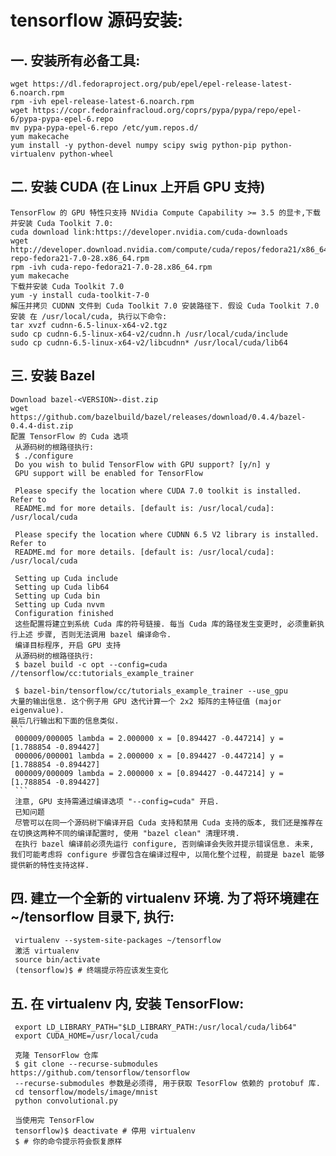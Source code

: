 #   tensorflow 源码安装:
     
##  一.  安装所有必备工具:
    wget https://dl.fedoraproject.org/pub/epel/epel-release-latest-6.noarch.rpm
    rpm -ivh epel-release-latest-6.noarch.rpm
    wget https://copr.fedorainfracloud.org/coprs/pypa/pypa/repo/epel-6/pypa-pypa-epel-6.repo
    mv pypa-pypa-epel-6.repo /etc/yum.repos.d/
    yum makecache
    yum install -y python-devel numpy scipy swig python-pip python-virtualenv python-wheel
     
##  二. 安装 CUDA (在 Linux 上开启 GPU 支持)
    TensorFlow 的 GPU 特性只支持 NVidia Compute Capability >= 3.5 的显卡,下载并安装 Cuda Toolkit 7.0:
    cuda download link:https://developer.nvidia.com/cuda-downloads
    wget http://developer.download.nvidia.com/compute/cuda/repos/fedora21/x86_64/cuda-repo-fedora21-7.0-28.x86_64.rpm
    rpm -ivh cuda-repo-fedora21-7.0-28.x86_64.rpm
    yum makecache
    下载并安装 Cuda Toolkit 7.0
    yum -y install cuda-toolkit-7-0
    解压并拷贝 CUDNN 文件到 Cuda Toolkit 7.0 安装路径下. 假设 Cuda Toolkit 7.0 安装 在 /usr/local/cuda, 执行以下命令:
    tar xvzf cudnn-6.5-linux-x64-v2.tgz
    sudo cp cudnn-6.5-linux-x64-v2/cudnn.h /usr/local/cuda/include
    sudo cp cudnn-6.5-linux-x64-v2/libcudnn* /usr/local/cuda/lib64
     
##  三. 安装 Bazel
    Download bazel-<VERSION>-dist.zip
    wget https://github.com/bazelbuild/bazel/releases/download/0.4.4/bazel-0.4.4-dist.zip
    配置 TensorFlow 的 Cuda 选项
     从源码树的根路径执行:
     $ ./configure
     Do you wish to bulid TensorFlow with GPU support? [y/n] y
     GPU support will be enabled for TensorFlow

     Please specify the location where CUDA 7.0 toolkit is installed. Refer to
     README.md for more details. [default is: /usr/local/cuda]: /usr/local/cuda

     Please specify the location where CUDNN 6.5 V2 library is installed. Refer to
     README.md for more details. [default is: /usr/local/cuda]: /usr/local/cuda

     Setting up Cuda include
     Setting up Cuda lib64
     Setting up Cuda bin
     Setting up Cuda nvvm
     Configuration finished
     这些配置将建立到系统 Cuda 库的符号链接. 每当 Cuda 库的路径发生变更时, 必须重新执行上述 步骤, 否则无法调用 bazel 编译命令.
     编译目标程序, 开启 GPU 支持
     从源码树的根路径执行:
     $ bazel build -c opt --config=cuda //tensorflow/cc:tutorials_example_trainer

     $ bazel-bin/tensorflow/cc/tutorials_example_trainer --use_gpu
    大量的输出信息. 这个例子用 GPU 迭代计算一个 2x2 矩阵的主特征值 (major eigenvalue).
    最后几行输出和下面的信息类似.
    ```
     000009/000005 lambda = 2.000000 x = [0.894427 -0.447214] y = [1.788854 -0.894427]
     000006/000001 lambda = 2.000000 x = [0.894427 -0.447214] y = [1.788854 -0.894427]
     000009/000009 lambda = 2.000000 x = [0.894427 -0.447214] y = [1.788854 -0.894427]
     ```
     注意, GPU 支持需通过编译选项 "--config=cuda" 开启.
     已知问题
     尽管可以在同一个源码树下编译开启 Cuda 支持和禁用 Cuda 支持的版本, 我们还是推荐在 在切换这两种不同的编译配置时, 使用 "bazel clean" 清理环境.
     在执行 bazel 编译前必须先运行 configure, 否则编译会失败并提示错误信息. 未来, 我们可能考虑将 configure 步骤包含在编译过程中, 以简化整个过程, 前提是 bazel 能够提供新的特性支持这样.
           
##  四. 建立一个全新的 virtualenv 环境. 为了将环境建在 ~/tensorflow 目录下, 执行:
     virtualenv --system-site-packages ~/tensorflow
     激活 virtualenv
     source bin/activate
     (tensorflow)$ # 终端提示符应该发生变化
         
##  五. 在 virtualenv 内, 安装 TensorFlow:
     export LD_LIBRARY_PATH="$LD_LIBRARY_PATH:/usr/local/cuda/lib64"
     export CUDA_HOME=/usr/local/cuda

     克隆 TensorFlow 仓库
     $ git clone --recurse-submodules https://github.com/tensorflow/tensorflow
     --recurse-submodules 参数是必须得, 用于获取 TesorFlow 依赖的 protobuf 库.
     cd tensorflow/models/image/mnist
     python convolutional.py

     当使用完 TensorFlow
     tensorflow)$ deactivate # 停用 virtualenv
     $ # 你的命令提示符会恢复原样
